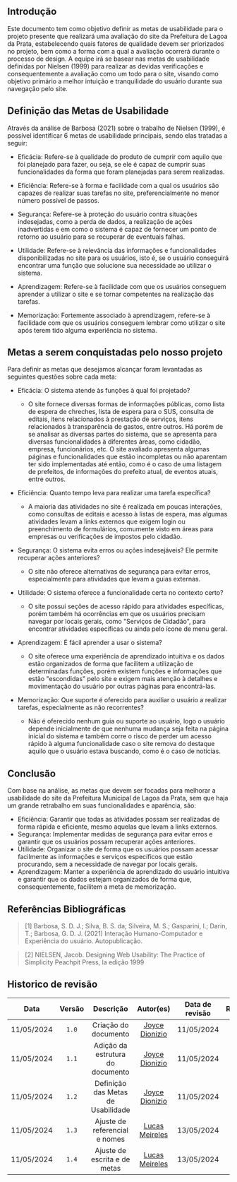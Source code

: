 ## Introdução
Este documento tem como objetivo definir as metas de usabilidade para o projeto presente que realizará uma avaliação do site da Prefeitura de Lagoa da Prata, estabelecendo quais fatores de qualidade devem ser priorizados no projeto, bem como a forma com a qual a avaliação ocorrerá durante o processo de design. 
A equipe irá se basear nas metas de usabilidade definidas por Nielsen (1999) para realizar as devidas verificações e consequentemente a avaliação como um todo para o site,
visando como objetivo primário a melhor intuição e tranquilidade do usuário durante sua navegação pelo site.


## Definição das Metas de Usabilidade

Através da análise de Barbosa (2021) sobre o trabalho de Nielsen (1999), é possível identificar 6 metas de usabilidade principais, sendo elas tratadas a seguir:

- Eficácia: Refere-se à qualidade do produto de cumprir com aquilo que foi planejado para fazer, ou seja, se ele é capaz de cumprir suas funcionalidades da forma que foram planejadas para serem realizadas.

- Eficiência: Refere-se à forma e facilidade com a qual os usuários são capazes de realizar suas tarefas no site, preferencialmente no menor número possível de passos.

- Segurança: Refere-se à proteção do usuário contra situações indesejadas, como a perda de dados, a realização de ações inadvertidas e em como o sistema é capaz de fornecer um ponto de retorno ao usuário para se recuperar de eventuais falhas.

- Utilidade: Refere-se à relevância das informações e funcionalidades disponibilizadas no site para os usuários, isto é, se o usuário conseguirá encontrar uma função que solucione sua necessidade ao utilizar o sistema.

- Aprendizagem: Refere-se à facilidade com que os usuários conseguem aprender a utilizar o site e se tornar competentes na realização das tarefas.

- Memorização: Fortemente associado à aprendizagem, refere-se à facilidade com que os usuários conseguem lembrar como utilizar o site após terem tido alguma experiência no sistema.

## Metas a serem conquistadas pelo nosso projeto
Para definir as metas que desejamos alcançar foram levantadas as seguintes questões sobre cada meta:

- Eficácia: O sistema atende às funções à qual foi projetado?
    - O site fornece diversas formas de informações públicas, como lista de espera de chreches, lista de espera para o SUS, consulta de editais, itens relacionados à prestação de serviços, itens relacionados à transparência de gastos, entre outros. Há porém de se analisar as diversas partes do sistema, que se apresenta para diversas funcionalidades à diferentes áreas, como cidadão, empresa, funcionários, etc. O site avaliado apresenta algumas páginas e funcionalidades que estão incompletas ou não aparentam ter sido implementadas até então, como é o caso de uma listagem de prefeitos, de informações do prefeito atual, de eventos atuais, entre outros.

- Eficiência: Quanto tempo leva para realizar uma tarefa específica?
    - A maioria das atividades no site é realizada em poucas interações, como consultas de editais e acesso à listas de espera, mas algumas atividades levam a links externos que exigem login ou preenchimento de formulários, comumente visto em áreas para empresas ou verificações de impostos pelo cidadão.

- Segurança: O sistema evita erros ou ações indesejáveis? Ele permite recuperar ações anteriores?
    - O site não oferece alternativas de segurança para evitar erros, especialmente para atividades que levam a guias externas.

- Utilidade: O sistema oferece a funcionalidade certa no contexto certo?
    - O site possui seções de acesso rápido para atividades específicas, porém também há ocorrências em que os usuários precisam navegar por locais gerais, como "Serviços de Cidadão", para encontrar atividades específicas ou ainda pelo ícone de menu geral. 

- Aprendizagem:  É fácil aprender a usar o sistema?
    - O site oferece uma experiência de aprendizado intuitiva e os dados estão organizados de forma que facilitem a utilização de determinadas funções, porém existem funções e informações que estão "escondidas" pelo site e exigem mais atenção à detalhes e movimentação do usuário por outras páginas para encontrá-las.

- Memorização: Que suporte é oferecido para auxiliar o usuário a realizar tarefas, especialmente as não recorrentes?
    -  Não é oferecido nenhum guia ou suporte ao usuário, logo o usuário depende inicialmente de que nenhuma mudança seja feita na página inicial do sistema e também corre o risco de perder um acesso rápido à alguma funcionalidade caso o site remova do destaque aquilo que o usuário estava buscando, como é o caso de notícias.


## Conclusão
Com base na análise, as metas que devem ser focadas para melhorar a usabilidade do site da Prefeitura Municipal de Lagoa da Prata, sem que haja um grande retrabalho em suas funcionalidades e aparência, são:

- Eficiência: Garantir que todas as atividades possam ser realizadas de forma rápida e eficiente, mesmo aquelas que levam a links externos.
- Segurança: Implementar medidas de segurança para evitar erros e garantir que os usuários possam recuperar ações anteriores.
- Utilidade: Organizar o site de forma que os usuários possam acessar facilmente as informações e serviços específicos que estão procurando, sem a necessidade de navegar por locais gerais.
- Aprendizagem: Manter a experiência de aprendizado do usuário intuitiva e garantir que os dados estejam organizados de forma que, consequentemente, facilitem a meta de memorização.

## Referências Bibliográficas

> [1] Barbosa, S. D. J.; Silva, B. S. da; Silveira, M. S.; Gasparini, I.; Darin, T.; Barbosa, G. D. J. (2021) Interação Humano-Computador e Experiência do usuário. Autopublicação.

> [2] NIELSEN, Jacob. Designing Web Usability: The Practice of Simplicity Peachpit Press, la edição 1999


## Historico de revisão

|    Data    | Versão |      Descrição       |           Autor(es)         | Data de revisão |                 Revisor(es)                 |
| :--------: | :----: | :------------------: | :-------------------------: | :-------------: | :-----------------------------------------: |
| 11/05/2024 | `1.0`  | Criação do documento | [Joyce Dionizio](https://github.com/joycejdm) | 11/05/2024 | [Lucas Meireles](https://github.com/Katuner) |
| 11/05/2024 | `1.1`  | Adição da estrutura do documento | [Joyce Dionizio](https://github.com/joycejdm) | 11/05/2024 | [Lucas Meireles](https://github.com/Katuner) |
| 11/05/2024 | `1.2`  | Definição das Metas de Usabilidade|[Joyce Dionizio](https://github.com/joycejdm) | 11/05/2024 | [Lucas Meireles](https://github.com/Katuner) |
| 11/05/2024 | `1.3`  | Ajuste de referencial e nomes | [Lucas Meireles](https://github.com/Katuner)| 13/05/2024      | [Augusto Duarte ](https://github.com/Augcamp)|
| 11/05/2024 | `1.4`  | Ajuste de escrita e de metas | [Lucas Meireles](https://github.com/Katuner) | 13/05/2024      | [Augusto Duarte ](https://github.com/Augcamp)|
